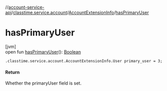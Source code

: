 //[account-service-api](../../../index.md)/[classtime.service.account](../index.md)/[AccountExtensionInfo](index.md)/[hasPrimaryUser](has-primary-user.md)

# hasPrimaryUser

[jvm]\
open fun [hasPrimaryUser](has-primary-user.md)(): [Boolean](https://kotlinlang.org/api/latest/jvm/stdlib/kotlin/-boolean/index.html)

`.classtime.service.account.AccountExtensionInfo.User primary_user = 3;`

#### Return

Whether the primaryUser field is set.
